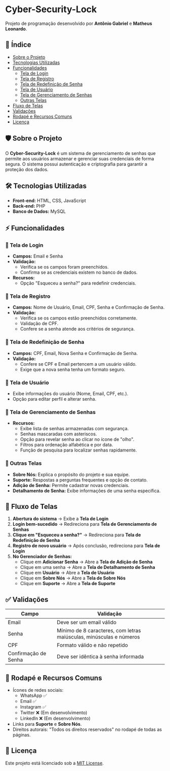 # Cyber-Security-Lock

Projeto de programação desenvolvido por **Antônio Gabriel** e **Matheus Leonardo**.

## 📌 Índice

- [Sobre o Projeto](#sobre-o-projeto)
- [Tecnologias Utilizadas](#tecnologias-utilizadas)
- [Funcionalidades](#funcionalidades)
  - [Tela de Login](#tela-de-login)
  - [Tela de Registro](#tela-de-registro)
  - [Tela de Redefinição de Senha](#tela-de-redefinição-de-senha)
  - [Tela de Usuário](#tela-de-usuário)
  - [Tela de Gerenciamento de Senhas](#tela-de-gerenciamento-de-senhas)
  - [Outras Telas](#outras-telas)
- [Fluxo de Telas](#fluxo-de-telas)
- [Validações](#validações)
- [Rodapé e Recursos Comuns](#rodapé-e-recursos-comuns)
- [Licença](#licença)

## 🛡 Sobre o Projeto

O **Cyber-Security-Lock** é um sistema de gerenciamento de senhas que permite aos usuários armazenar e gerenciar suas credenciais de forma segura. O sistema possui autenticação e criptografia para garantir a proteção dos dados.

## 🛠 Tecnologias Utilizadas

- **Front-end:** HTML, CSS, JavaScript
- **Back-end:** PHP
- **Banco de Dados:** MySQL

## ⚡ Funcionalidades

### 🔐 Tela de Login
- **Campos:** Email e Senha
- **Validação:**
  - Verifica se os campos foram preenchidos.
  - Confirma se as credenciais existem no banco de dados.
- **Recursos:**
  - Opção "Esqueceu a senha?" para redefinir credenciais.

### 📝 Tela de Registro
- **Campos:** Nome de Usuário, Email, CPF, Senha e Confirmação de Senha.
- **Validação:**
  - Verifica se os campos estão preenchidos corretamente.
  - Validação de CPF.
  - Confere se a senha atende aos critérios de segurança.

### 🔄 Tela de Redefinição de Senha
- **Campos:** CPF, Email, Nova Senha e Confirmação de Senha.
- **Validação:**
  - Confere se CPF e Email pertencem a um usuário válido.
  - Exige que a nova senha tenha um formato seguro.

### 👤 Tela de Usuário
- Exibe informações do usuário (Nome, Email, CPF, etc.).
- Opção para editar perfil e alterar senha.

### 🔑 Tela de Gerenciamento de Senhas
- **Recursos:**
  - Exibe lista de senhas armazenadas com segurança.
  - Senhas mascaradas com asteriscos.
  - Opção para revelar senha ao clicar no ícone de "olho".
  - Filtros para ordenação alfabética e por data.
  - Função de pesquisa para localizar senhas rapidamente.

### 📌 Outras Telas
- **Sobre Nós:** Explica o propósito do projeto e sua equipe.
- **Suporte:** Respostas a perguntas frequentes e opção de contato.
- **Adição de Senha:** Permite cadastrar novas credenciais.
- **Detalhamento de Senha:** Exibe informações de uma senha específica.

## 🔄 Fluxo de Telas
1. **Abertura do sistema** → Exibe a **Tela de Login**
2. **Login bem-sucedido** → Redireciona para **Tela de Gerenciamento de Senhas**
3. **Clique em "Esqueceu a senha?"** → Redireciona para **Tela de Redefinição de Senha**
4. **Registro de novo usuário** → Após conclusão, redireciona para **Tela de Login**
5. **No Gerenciador de Senhas:**
   - Clique em **Adicionar Senha** → Abre a **Tela de Adição de Senha**
   - Clique em uma senha → Abre a **Tela de Detalhamento de Senha**
   - Clique em **Usuário** → Abre a **Tela de Usuário**
   - Clique em **Sobre Nós** → Abre a **Tela de Sobre Nós**
   - Clique em **Suporte** → Abre a **Tela de Suporte**

## ✅ Validações
| Campo | Validação |
|--------|--------------------------------|
| Email | Deve ser um email válido |
| Senha | Mínimo de 8 caracteres, com letras maiúsculas, minúsculas e números |
| CPF | Formato válido e não repetido |
| Confirmação de Senha | Deve ser idêntica à senha informada |

## 📌 Rodapé e Recursos Comuns
- Ícones de redes sociais:
  - WhatsApp ✅
  - Email ✅
  - Instagram ✅
  - Twitter ❌ (Em desenvolvimento)
  - LinkedIn ❌ (Em desenvolvimento)
- Links para **Suporte** e **Sobre Nós**.
- Direitos autorais: "Todos os direitos reservados" no rodapé de todas as páginas.

## 📜 Licença
Este projeto está licenciado sob a [MIT License](LICENSE).

